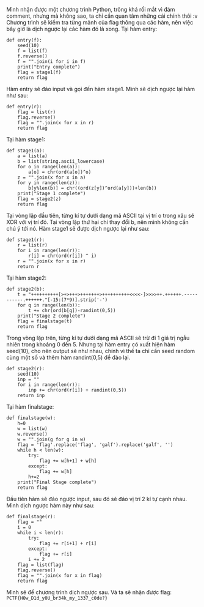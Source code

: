 Mình nhận được một chương trình Python, trông khá rối mắt vì đám comment, nhưng mà không sao, ta chỉ cần quan tâm những cái chính thôi :v
Chương trình sẽ kiểm tra từng mảnh của flag thông qua các hàm, nên việc bây giờ là dịch ngược lại các hàm đó là xong.
Tại hàm entry:
````
def entry(f): 
    seed(10) 
    f = list(f) 
    f.reverse() 
    f = "".join(i for i in f) 
    print("Entry complete") 
    flag = stage1(f) 
    return flag
````
Hàm entry sẽ đảo input và gọi đến hàm stage1. Mình sẽ dịch ngược lại hàm như sau:
````
def entry(r):
    flag = list(r)
    flag.reverse()
    flag = "".join(x for x in r)
    return flag
````
Tại hàm stage1:
````
def stage1(a): 
    a = list(a) 
    b = list(string.ascii_lowercase) 
    for o in range(len(a)): 
        a[o] = chr(ord(a[o])^o) 
    z = "".join(x for x in a) 
    for y in range(len(z)): 
        b[y%len(b)] = chr((ord(z[y])^ord(a[y]))+len(b)) 
    print("Stage 1 complete") 
    flag = stage2(z) 
    return flag
````
Tại vòng lặp đầu tiên, từng kí tự dưới dạng mã ASCII tại vị trí o trong xâu sẽ XOR với vị trí đó. Tại vòng lặp thứ hai chỉ thay đổi b, nên mình không cần chú ý tới nó. Hàm stage1 sẽ được dịch ngược lại như sau:
````
def stage1(r):
    r = list(r)
    for i in range(len(r)):
        r[i] = chr(ord(r[i]) ^ i)
    r = "".join(x for x in r)
    return r
````
Tại hàm stage2:
````
def stage2(b): 
    t = "++++++++++[>+>+++>+++++++>++++++++++<<<<-]>>>>++.++++++.-----------.++++++."[-15:(7*9)].strip('-') 
    for q in range(len(b)): 
        t += chr(ord(b[q])-randint(0,5)) 
    print("Stage 2 complete") 
    flag = finalstage(t) 
    return flag
````
Trong vòng lặp trên, từng kí tự dưới dạng mã ASCII sẽ trừ đi 1 giá trị ngẫu nhiên trong khoảng 0 đến 5. Nhưng tại hàm entry có xuất hiện hàm seed(10), cho nên output sẽ như nhau, chính vì thế ta chỉ cần seed random cùng một số và thêm hàm randint(0,5) để đảo lại.
````
def stage2(r):
    seed(10)
    inp = ""
    for i in range(len(r)):
        inp += chr(ord(r[i]) + randint(0,5))
    return inp
````
Tại hàm finalstage:
````
def finalstage(w): 
    h=0 
    w = list(w) 
    w.reverse() 
    w = "".join(g for g in w) 
    flag = 'flag'.replace('flag', 'galf').replace('galf', '') 
    while h < len(w): 
        try: 
            flag += w[h+1] + w[h] 
        except: 
            flag += w[h] 
        h+=2 
    print("Final Stage complete") 
    return flag
````
Đầu tiên hàm sẽ đảo ngược input, sau đó sẽ đảo vị trí 2 kí tự cạnh nhau. Mình dịch ngược hàm này như sau:
````
def finalstage(r):
    flag = ""
    i = 0
    while i < len(r):
        try:
            flag += r[i+1] + r[i]
        except:
            flag += r[i]
        i += 2
    flag = list(flag)
    flag.reverse()
    flag = "".join(x for x in flag)
    return flag
````
Mình sẽ để chương trình dịch ngược sau. Và ta sẽ nhận được flag: `PCTF{H0w_D1d_y0U_br34k_my_1337_c0de?}`
